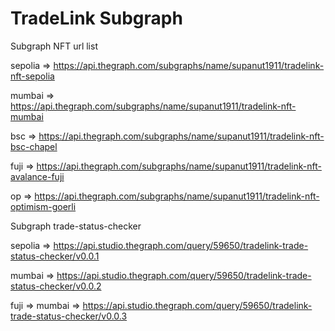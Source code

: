 # TradeLink Subgraph

Subgraph NFT url list

sepolia => https://api.thegraph.com/subgraphs/name/supanut1911/tradelink-nft-sepolia

mumbai => https://api.thegraph.com/subgraphs/name/supanut1911/tradelink-nft-mumbai

bsc => https://api.thegraph.com/subgraphs/name/supanut1911/tradelink-nft-bsc-chapel

fuji => https://api.thegraph.com/subgraphs/name/supanut1911/tradelink-nft-avalance-fuji

op => https://api.thegraph.com/subgraphs/name/supanut1911/tradelink-nft-optimism-goerli

Subgraph trade-status-checker

sepolia => https://api.studio.thegraph.com/query/59650/tradelink-trade-status-checker/v0.0.1

mumbai => https://api.studio.thegraph.com/query/59650/tradelink-trade-status-checker/v0.0.2

fuji => mumbai => https://api.studio.thegraph.com/query/59650/tradelink-trade-status-checker/v0.0.3

